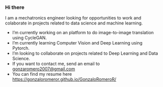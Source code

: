 ### Hi there

I am a mechatronics engineer looking for opportunities to work and colaborate in projects related to data science and machine learning. 

- I’m currently working on an platform to do image-to-image translation using CycleGAN. 
- I’m currently learning Computer Vision and Deep Learning using Pytorch.
- I’m looking to collaborate on projects related to Deep Learning and Data Science.
- If you want to contact me, send an email to gonzaromero2007@gmail.com
- You can find my resume here https://gonzaloromeror.github.io/GonzaloRomeroR/